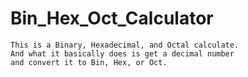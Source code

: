 # Bin_Hex_Oct_Calculator
    This is a Binary, Hexadecimal, and Octal calculate. 
    And what it basically does is get a decimal number     
    and convert it to Bin, Hex, or Oct.
   
